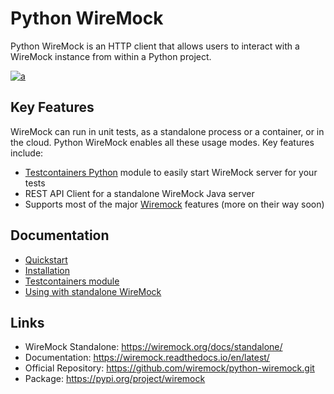 # Python WireMock

Python WireMock is an HTTP client that allows users to interact with a WireMock instance from within a Python project.

[![a](https://img.shields.io/badge/slack-%23wiremock%2Fpython-brightgreen?style=flat&logo=slack)](https://slack.wiremock.org/)

## Key Features

WireMock can run in unit tests, as a standalone process or a container, or in the cloud.
Python WireMock enables all these usage modes.
Key features include:

- [Testcontainers Python](https://github.com/testcontainers/testcontainers-python) module to easily start WireMock server for your tests
- REST API Client for a standalone WireMock Java server
- Supports most of the major [Wiremock](https://wiremock.org/docs) features (more on their way soon)

## Documentation

- [Quickstart](./quickstart.md)
- [Installation](./install.md)
- [Testcontainers module](./testcontainers.md)
- [Using with standalone WireMock](./api-client.md)

## Links

- WireMock Standalone: <https://wiremock.org/docs/standalone/>
- Documentation: <https://wiremock.readthedocs.io/en/latest/>
- Official Repository: <https://github.com/wiremock/python-wiremock.git>
- Package: <https://pypi.org/project/wiremock>

<!--

Contents
========

Indices and tables
------------------


* :ref:`genindex`
* :ref:`modindex`
* :ref:`search`
-->

